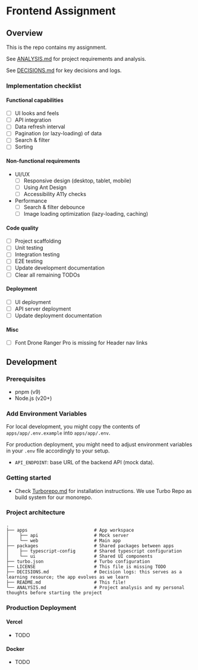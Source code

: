 # Frontend Assignment

## Overview

This is the repo contains my assignment.

See [ANALYSIS.md](./ANALYSIS.md) for project requirements and analysis.

See [DECISIONS.md](./DECISIONS.md) for key decisions and logs.

### Implementation checklist

#### Functional capabilities
- [ ] UI looks and feels
- [ ] API integration
- [ ] Data refresh interval
- [ ] Pagination (or lazy-loading) of data
- [ ] Search & filter
- [ ] Sorting

#### Non-functional requirements

- UI/UX
    + [ ] Responsive design (desktop, tablet, mobile)
    + [ ] Using Ant Design
    + [ ] Accessibility A11y checks
- Performance
    + [ ] Search & filter debounce
    + [ ] Image loading optimization (lazy-loading, caching)

#### Code quality

- [ ] Project scaffolding
- [ ] Unit testing
- [ ] Integration testing
- [ ] E2E testing
- [ ] Update development documentation
- [ ] Clear all remaining TODOs

#### Deployment

- [ ] UI deployment
- [ ] API server deployment
- [ ] Update deployment documentation

#### Misc
- [ ] Font Drone Ranger Pro is missing for Header nav links

## Development

### Prerequisites

- pnpm (v9)
- Node.js (v20+)

### Add Environment Variables

For local development, you might copy the contents of `apps/app/.env.example` into `apps/app/.env`.

For production deployment, you might need to adjust environment variables in your `.env` file accordingly to your setup.

- `API_ENDPOINT`: base URL of the backend API (mock data).

### Getting started

- Check [Turborepo.md](./Turborepo.md) for installation instructions. We use Turbo Repo as build system for our monorepo.

### Project architecture


```text
.
├── apps                         # App workspace
│    ├── api                     # Mock server
│    └── web                     # Main app
├── packages                     # Shared packages between apps
│    ├── typescript-config       # Shared typescript configuration
│    └── ui                      # Shared UI components
├── turbo.json                   # Turbo configuration
├── LICENSE                      # This file is missing TODO
├── DECISIONS.md                 # Decision logs: this serves as a learning resource; the app evolves as we learn
├── README.md                    # This file!
└── ANALYSIS.md                  # Project analysis and my personal thoughts before starting the project
```

### Production Deployment

#### Vercel

- TODO

#### Docker

- TODO